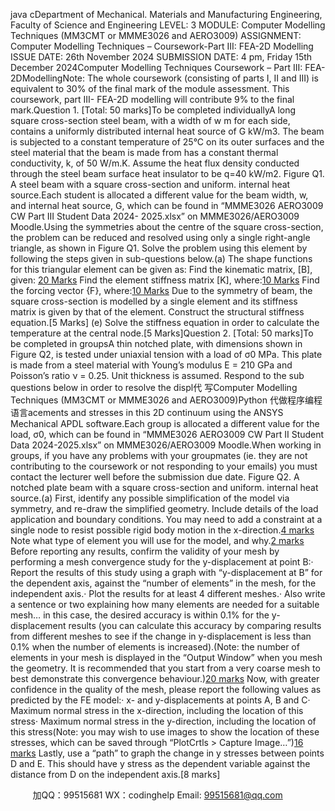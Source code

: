 java cDepartment of Mechanical. Materials and Manufacturing Engineering, Faculty of Science and Engineering
LEVEL:			3
MODULE: Computer Modelling Techniques (MM3CMT   or MMME3026 and AERO3009)
ASSIGNMENT: Computer Modelling Techniques   –   Coursework-Part III: FEA-2D Modelling
ISSUE DATE:  26th   November 2024
SUBMISSION DATE: 4 pm, Friday 15th   December 2024Computer Modelling Techniques Coursework – Part III: FEA-2DModellingNote: The whole coursework (consisting of parts I, II and III) is equivalent to 30% of the final mark of the module assessment. This coursework, part III- FEA-2D modelling will contribute 9% to the final mark.Question 1. [Total: 50 marks]To be completed individuallyA long square cross-section steel beam, with a width of w m for each side, contains a uniformly distributed internal heat source of G   kW/m3. The beam is subjected to a constant temperature of 25°C on its outer surfaces and the steel material that the beam is made from has a constant thermal conductivity, k, of 50 W/m.K. Assume the heat flux density conducted through the steel beam surface heat insulator to be q=40 kW/m2.   Figure Q1. A steel beam with a square cross-section and uniform. internal heat source.Each student is allocated a different value for the beam width, w, and internal heat source, G, which can be found in “MMME3026 AERO3009 CW Part III    Student Data 2024- 2025.xlsx” on MMME3026/AERO3009 Moodle.Using the symmetries about the centre of the square cross-section, the problem can be reduced and resolved using only a single right-angle triangle, as shown in Figure Q1. Solve the problem using this element by following the steps given in sub-questions below.(a) The shape functions for this triangular element can be given as:
   Find the kinematic matrix, [B], given:
[20 Marks](b) Find the element stiffness matrix [K], where:[10 Marks](c) Find the forcing vector {F}, where:[10 Marks](d) Due to the symmetry of beam, the square cross-section is modelled by a single element and its stiffness matrix is given by that of the element. Construct the structural stiffness equation.[5 Marks]   (e) Solve the stiffness equation in order to calculate the temperature at the central node.[5 Marks]Question 2. [Total: 50 marks]To be completed in groupsA thin notched plate, with dimensions shown in Figure Q2, is tested under uniaxial tension with a load of σ0 MPa. This plate is made from a steel material with Young’s modulus E = 210 GPa and Poisson’s ratio ν = 0.25. Unit thickness is assumed. Respond to the sub questions below in order to resolve the displ代 写Computer Modelling Techniques (MM3CMT or MMME3026 and AERO3009)Python
代做程序编程语言acements and stresses in this 2D continuum using the ANSYS Mechanical APDL software.Each group is allocated a different value for the load, σ0, which can be found in “MMME3026 AERO3009 CW Part II Student Data 2024-2025.xlsx” on MMME3026/AERO3009 Moodle.When working in groups, if you have any problems with your groupmates (ie. they are not contributing to the coursework or not responding to your emails) you must contact the lecturer well before the submission due date.   Figure Q2. A notched plate beam with a square cross-section and uniform. internal heat source.(a) First, identify any possible simplification of the model via symmetry, and re-draw the simplified geometry. Include details of the load application and boundary conditions. You may need to add a constraint at a single node to resist possible rigid body motion in the x-direction.[4 marks](b) Note what type of element you will use for the model, and why.[2 marks](c) Before reporting any results, confirm the validity of your mesh by performing a mesh convergence study for the y-displacement at point B:·   Report the results of this study using a graph with “y-displacement at B” for the dependent axis, against the “number of elements” in the mesh, for the independent axis.·   Plot the results for at least 4 different meshes.·   Also write a sentence or two explaining how many elements are needed for a suitable mesh… in this case, the desired accuracy is within 0.1% for the y-displacement results (you can calculate this accuracy by comparing results from different meshes to see if the change in y-displacement is less than 0.1% when the number of elements is increased).(Note: the number of elements in your mesh is displayed in the “Output Window” when you mesh the geometry. It is recommended that you start from a very coarse mesh to best demonstrate this convergence behaviour.)[20 marks](d) Now, with greater confidence in the quality of the mesh, please report the following values as predicted by the FE model:·   x- and y-displacements at points A, B and C·   Maximum normal stress in the x-direction, including the location of this stress·   Maximum normal stress in the y-direction, including the location of this stress(Note: you may wish to use images to show the location of these stresses, which can be saved through “PlotCrtls > Capture Image…”)[16 marks](e) Lastly, use a “path” to graph the change in y stresses between points D and E. This should have y stress as the dependent variable against the distance from D on the independent axis.[8 marks]

         
加QQ：99515681  WX：codinghelp  Email: 99515681@qq.com
